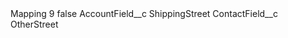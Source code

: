 <?xml version="1.0" encoding="UTF-8"?>
<CustomMetadata xmlns="http://soap.sforce.com/2006/04/metadata" xmlns:xsi="http://www.w3.org/2001/XMLSchema-instance" xmlns:xsd="http://www.w3.org/2001/XMLSchema">
    <label>Mapping 9</label>
    <protected>false</protected>
    <values>
        <field>AccountField__c</field>
        <value xsi:type="xsd:string">ShippingStreet</value>
    </values>
    <values>
        <field>ContactField__c</field>
        <value xsi:type="xsd:string">OtherStreet</value>
    </values>
</CustomMetadata>
